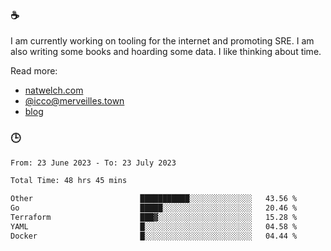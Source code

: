 ### ☕

I am currently working on tooling for the internet and promoting SRE. I am also writing some books and hoarding some data. I like thinking about time. 

Read more:

 - [natwelch.com](https://natwelch.com)
 - [@icco@merveilles.town](https://merveilles.town/@icco)
 - [blog](https://writing.natwelch.com)

### 🕒

<!--START_SECTION:waka-->

```txt
From: 23 June 2023 - To: 23 July 2023

Total Time: 48 hrs 45 mins

Other                        ███████████░░░░░░░░░░░░░░   43.56 %
Go                           █████░░░░░░░░░░░░░░░░░░░░   20.46 %
Terraform                    ███▓░░░░░░░░░░░░░░░░░░░░░   15.28 %
YAML                         █░░░░░░░░░░░░░░░░░░░░░░░░   04.58 %
Docker                       █░░░░░░░░░░░░░░░░░░░░░░░░   04.44 %
```

<!--END_SECTION:waka-->
